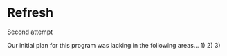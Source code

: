 # Refresh
Second attempt

Our initial plan for this program was lacking in the following areas...
1)
2)
3)
